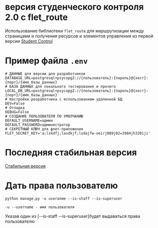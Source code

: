 # версия студенческого контроля 2.0 с flet_route

Использование библиотеки `flet_route` для маршрутизации между страницами и получения ресурсов и элементов управления из
первой версии [Student Control](https://github.com/azamtoiri/Flet_student_control)

# Пример файла `.env`

```dotenv
# ДАННЫЕ для версии для разработчиков
DATABASE_URL=postgresql+psycopg2://{пользователь}:{пароль}@{хост}:{порт}/{имя_базы_данных}
# БАЗА ДАННЫХ для локального тестирования и прочего
LOCAL_DB_URL=postgresql+psycopg2://{пользователь}:{пароль}@{хост}:{порт}/{имя_базы_данных}
# Настройки разработчика с использованием удаленной БД
DEV=False
# Отладка
DEBUG=False
# СОЗДАНИЕ ПОЛЬЗОВАТЕЛЯ ПО УМОЛЧАНИЮ
DEFAULT_USERNAME=админ
DEFAULT_PASSWORD=администратор
# СЕКРЕТНЫЙ КЛЮЧ для флет-приложения
FLET_SECRET_KEY='a;lskdfj;lasdkjf;lsdajfw-oeirj089j02=3984jh320iji'
```

# Последняя стабильная версия

[Стабильная версия](https://github.com/azamtoiri/student_control/releases)


# Дать права пользователю
```shell
python manage.py -u useranme --is-staff --is-superuser
```
    -u --username - имя пользователя

Указав один из [--is-staff --is-superuser]будет выдаваться права пользователю